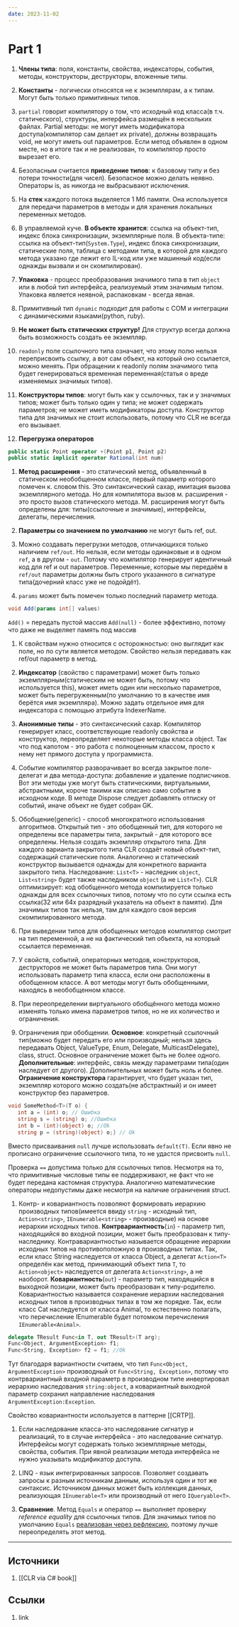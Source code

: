 ```yaml
---
date: 2023-11-02
---
```

# Part 1

1. **Члены типа**: поля, константы, свойства, индексаторы, события, методы, конструкторы, деструкторы, вложенные типы.

1. **Константы** - логически относятся не к экземплярам, а к типам. Могут быть только примитивных типов.

1. ```partial``` говорит компилятору о том, что исходный код класса(в т.ч. статического), структуры, интерфейса размещён в нескольких файлах. Partial методы: не могут иметь модификатора доступа(компилятор сам делает их private), должны возвращать void, не могут иметь out параметров. Если метод объявлен в одном месте, но в итоге так и не реализован, то компилятор просто вырезает его.

1. Безопасным считается **приведение типов**: к базовому типу и без потери точности(для чисел). Безопасное можно делать неявно. Операторы is, as никогда не выбрасывают исключения.

1. На **стек** каждого потока выделяется 1 Мб памяти. Она используется для передачи параметров в методы и для хранения локальных переменных методов.

1. В управляемой куче. **В объекте хранится**: ссылка на объект-тип, индекс блока синхронизации, экземплярные поля. В объекта-типе: ссылка на объект-тип(```System.Type```), индекс блока синхронизации, статические поля, таблица с методами типа, в которой для каждого метода указано где лежит его IL-код или уже машинный код(если однажды вызвали и он скомпилирован).

1. **Упаковка** - процесс преобразования значимого типа в тип ```object``` или в любой тип интерфейса, реализуемый этим значимым типом. Упаковка является неявной, распаковкам - всегда явная.

1. Примитивный тип ```dynamic``` подходит для работы с COM и интеграции с динамическими языками(python, ruby).

1. **Не может быть статических структур!** Для структур всегда должна быть возможность создать ее экземпляр.

1. ```readonly``` поле ссылочного типа означает, что этому полю нельзя переприсвоить ссылку, а вот сам объект, на который оно ссылается, можно менять. При обращении к readonly полям значимого типа будет генерироваться временная переменная(статья о вреде изменяемых значимых типов).

1. **Конструкторы типов**: могут быть как у ссылочных, так и у значимых типов; может быть только один у типа; не может содержать параметров; не может иметь модификаторы доступа. Конструктор типа для значимых не стоит использовать, потому что CLR не всегда его вызывает.

1. **Перегрузка операторов**

```csharp
public static Point operator +(Point p1, Point p2)
public static implicit operator Rational(int num)
```

1. **Метод расширения** - это статический метод, объявленный в статическом необобщенном классе, первый параметр которого помечен к. словом this. Это синтаксический сахар, имитация вызова экземплярного метода. Но для компилятора вызов м. расширения - это просто вызов статического метода. М. расширения могут быть определены для: типы(ссылочные и значимые), интерфейсы, делегаты, перечисления.

1. **Параметры со значением по умолчанию** не могут быть ref, out.

1. Можно создавать перегрузки методов, отличающихся только наличием ```ref/out```. Но нельзя, если методы одинаковые и в одном ``ref``, а в другом - ``out``. Потому что компилятор генерирует идентичный код для ref и out параметров. Переменные, которые мы передаём в ```ref/out``` параметры должны быть строго указанного в сигнатуре типа(дочерний класс уже не подойдёт).

1. ```params``` может быть помечен только последний параметр метода.

```csharp
void Add(params int[] values)
```

```Add()``` = передать пустой массив
```Add(null)``` - более эффективно, потому что даже не выделяет память под массив

1. К свойствам нужно относится с осторожностью: оно выглядит как поле, но по сути является методом. Свойство нельзя передавать как ref/out параметр в метод.

1. **Индексатор** (свойство с параметрами) может быть только экземплярным(статическим не может быть, потому что используется this), может иметь один или несколько параметров, может быть перегруженным(по умолчанию то в качестве имя берётся имя экземпляра). Можно задать отдельное имя для индексатора с помощью атрибута IndexerName.

1. **Анонимные типы** - это синтаксический сахар. Компилятор генерирует класс, соответствующие readonly свойства и конструктор, переопределяет некоторые методы класса object. Так что под капотом - это работа с полноценным классом, просто к нему нет прямого доступа у программиста.

1. Событие компилятор разворачивает во всегда закрытое поле-делегат и два метода-доступа: добавление и удаление подписчиков. Вот эти методы уже могут быть статическими, виртуальными, абстрактными, короче такими как описано само событие в исходном коде. В методе Dispose следует добавлять отписку от событий, иначе объект не будет собран GK.

1. Обобщение(generic) - способ многократного использования алгоритмов. Открытый тип - это обобщенный тип, для которого не определены все параметры типа, закрытый - для которого все определены. Нельзя создать экземпляр открытого типа. Для каждого варианта закрытого типа CLR создаёт новый объект-тип, содержащий статические поля. Аналогично и статический конструктор вызывается однажды для конкретного варианта закрытого типа. Наследование: ```List<T>``` - наследник ```object```, ```List<string>``` будет также наследником ```object``` (а не ```List<T>```). CLR оптимизирует: код обобщенного метода компилируется только однажды для всех ссылочных типов, потому что по сути ссылка есть ссылка(32 или 64х разрядный указатель на объект в памяти). Для значимых типов так нельзя, там для каждого своя версия скомпилированного метода.

1. При выведении типов для обобщенных методов компилятор смотрит на тип переменной, а не на фактический тип объекта, на который ссылается переменная.

1. У свойств, событий, операторных методов, конструкторов, деструкторов не может быть параметров типа. Они могут использовать параметр типа класса, если они расположены в обобщенном классе. А вот методы могут быть обобщенными, находясь в необобщенном классе.

1. При переопределении виртуального обобщённого метода можно изменять только имена параметров типов, но не их количество и ограничения.

1. Ограничения при обобщении. **Основное**: конкретный ссылочный тип(можно будет передать его или производный; нельзя здесь передавать Object, ValueType, Enum, Delegate, MulticastDelegate), class, struct. Основное ограничение может быть не более одного. **Дополнительные**: интерфейс, связь между параметрами типа(один наследует от другого). Дополнительных может быть ноль и более. **Ограничение конструктора** гарантирует, что будет указан тип, экземпляр которого можно создать(не абстрактный) и он имеет конструктор без параметров.

```csharp
void SomeMethod<T>(T o) {
   int a = (int) o; // Ошибка
   string s = (string) o; //Ошибка
   int b = (int)(object) o; //Ok
   string p = (string)(object) o;} // Ok
```

Вместо присваивания ```null``` лучше использовать ```default(T)```. Если явно не прописано ограничение ссылочного типа, то не удастся присвоить ```null```.

Проверка ```==``` допустима только для ссылочных типов. Несмотря на то, что примитивные числовые типы ее поддерживают, не факт что не будет передана кастомная структура. Аналогично математические операторы недопустимы даже несмотря на наличие ограничения struct.

1. Контр- и ковариантность позволяют формировать иерархию производных типов(имеется ввиду ```string``` - исходный тип, ```Action<string>```, ```IEnumerable<string>``` - производные) на основе иерархии исходных типов.
**Контрвариантность**(```in```) - параметр тип, находящийся во входной позиции, может быть преобразован к типу-наследнику. Контравариантностью называется обращение иерархии исходных типов на противоположную в производных типах. Так, если класс String наследуется от класса Object, а делегат ```Action<T>``` определён как метод, принимающий объект типа ```T```, то ```Action<object>``` наследуется от делегата ```Action<string>```, а не наоборот.
**Ковариантность**(```out```) - параметр тип, находящийся в выходной позиции, может быть преобразован к типу-родителю. Ковариантностью называется сохранение иерархии наследования исходных типов в производных типах в том же порядке. Так, если класс Cat наследуется от класса Animal, то естественно полагать, что перечисление IEnumerable<Cat> будет потомком перечисления ```IEnumerable<Animal>```.

```csharp
delegate TResult Func<in T, out TResult>(T arg);
Func<Object, ArgumentException> f1;
Func<String, Exception> f2 = f1; //Ok
```

Тут благодаря вариантности считаем, что тип ```Func<Object, ArgumentException>``` производный от ```Func<String, Exception>```, потому что контрвариантный входной параметр в производном типе инвертировал иерархию наследования ```string:object```, а ковариантный выходной параметр сохранил направление наследования ```ArgumentException:Exception```.

Свойство ковариантности используется в паттерне [[CRTP]].

1. Если наследование класса-это наследование сигнатур и реализаций, то в случае интерфейса - это наследование сигнатур. Интерфейсы могут содержать только экземплярные методы, свойства, события. При явной реализации метода интерфейса не нужно указывать модификатор доступа.

1. LINQ - язык интегрированных запросов. Позволяет создавать запросы к разным источникам данным, используя один и тот же синтаксис. Источником данных может быть коллекция данных, реализующая ```IEnumerable<T>``` или производный от него ```IQueryable<T>```.

1. **Сравнение**. Метод ```Equals``` и оператор ```==``` выполняет проверку *reference equality* для ссылочных типов. Для значимых типов по умолчанию ```Equals``` [реализован через рефлексию](https://learn.microsoft.com/en-us/dotnet/fundamentals/code-analysis/quality-rules/ca1815#rule-description), поэтому лучше переопределять этот метод.

---

## Источники

1. [[CLR via C# book]]

## Ссылки

1. link
